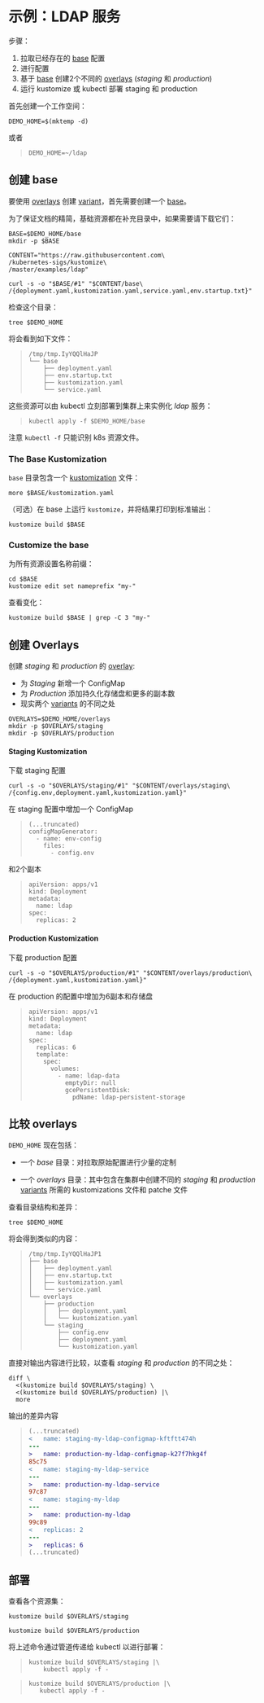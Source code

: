 [base]: ../../docs/glossary.md#base
[gitops]: ../../docs/glossary.md#gitops
[kustomization]: ../../docs/glossary.md#kustomization
[overlay]: ../../docs/glossary.md#overlay
[overlays]: ../../docs/glossary.md#overlay
[variant]: ../../docs/glossary.md#variant
[variants]: ../../docs/glossary.md#variant

# 示例：LDAP 服务

步骤：

 1. 拉取已经存在的 [base] 配置
 2. 进行配置
 3. 基于 [base] 创建2个不同的 [overlays] (_staging_ 和 _production_)
 4. 运行 kustomize 或 kubectl 部署 staging 和 production

首先创建一个工作空间：

<!-- @makeWorkplace @testAgainstLatestRelease -->
```
DEMO_HOME=$(mktemp -d)
```

或者

> ```
> DEMO_HOME=~/ldap
> ```

## 创建 base

要使用 [overlays] 创建 [variant]，首先需要创建一个 [base]。

为了保证文档的精简，基础资源都在补充目录中，如果需要请下载它们：

<!-- @downloadBase @testAgainstLatestRelease -->
```
BASE=$DEMO_HOME/base
mkdir -p $BASE

CONTENT="https://raw.githubusercontent.com\
/kubernetes-sigs/kustomize\
/master/examples/ldap"

curl -s -o "$BASE/#1" "$CONTENT/base\
/{deployment.yaml,kustomization.yaml,service.yaml,env.startup.txt}"
```

检查这个目录：

<!-- @runTree -->
```
tree $DEMO_HOME
```

将会看到如下文件：

> ```
> /tmp/tmp.IyYQQlHaJP
> └── base
>     ├── deployment.yaml
>     ├── env.startup.txt
>     ├── kustomization.yaml
>     └── service.yaml
> ```

这些资源可以由 kubectl 立刻部署到集群上来实例化 _ldap_ 服务：

> ```
> kubectl apply -f $DEMO_HOME/base
> ```

注意 `kubectl -f` 只能识别 k8s 资源文件。

### The Base Kustomization

`base` 目录包含一个 [kustomization] 文件：

<!-- @showKustomization @testAgainstLatestRelease -->
```
more $BASE/kustomization.yaml
```

（可选）在 base 上运行 `kustomize`，并将结果打印到标准输出：

<!-- @buildBase @testAgainstLatestRelease -->
```
kustomize build $BASE
```

### Customize the base

为所有资源设置名称前缀：

<!-- @namePrefix @testAgainstLatestRelease -->
```
cd $BASE
kustomize edit set nameprefix "my-"
```

查看变化：
<!-- @checkNameprefix @testAgainstLatestRelease -->
```
kustomize build $BASE | grep -C 3 "my-"
```

## 创建 Overlays

创建 _staging_ 和 _production_ 的 [overlay]:

 * 为 _Staging_ 新增一个 ConfigMap
 * 为 _Production_ 添加持久化存储盘和更多的副本数
 * 现实两个 [variants] 的不同之处

<!-- @overlayDirectories @testAgainstLatestRelease -->
```
OVERLAYS=$DEMO_HOME/overlays
mkdir -p $OVERLAYS/staging
mkdir -p $OVERLAYS/production
```

#### Staging Kustomization

下载 staging 配置

<!-- @downloadStagingKustomization @testAgainstLatestRelease -->
```
curl -s -o "$OVERLAYS/staging/#1" "$CONTENT/overlays/staging\
/{config.env,deployment.yaml,kustomization.yaml}"
```

在 staging 配置中增加一个 ConfigMap
> ```cat $OVERLAYS/staging/kustomization.yaml
> (...truncated)
> configMapGenerator:
>   - name: env-config
>     files:
>       - config.env
> ```
和2个副本
> ```cat $OVERLAYS/staging/deployment.yaml
> apiVersion: apps/v1
> kind: Deployment
> metadata:
>   name: ldap
> spec:
>   replicas: 2
> ```

#### Production Kustomization

下载 production 配置
<!-- @downloadProductionKustomization @testAgainstLatestRelease -->
```
curl -s -o "$OVERLAYS/production/#1" "$CONTENT/overlays/production\
/{deployment.yaml,kustomization.yaml}"
```

在 production 的配置中增加为6副本和存储盘
> ```cat $OVERLAYS/production/deployment.yaml
> apiVersion: apps/v1
> kind: Deployment
> metadata:
>   name: ldap
> spec:
>   replicas: 6
>   template:
>     spec:
>       volumes:
>         - name: ldap-data
>           emptyDir: null
>           gcePersistentDisk:
>             pdName: ldap-persistent-storage
> ```

## 比较 overlays


`DEMO_HOME` 现在包括：

 * 一个 _base_ 目录：对拉取原始配置进行少量的定制

 * 一个 _overlays_ 目录：其中包含在集群中创建不同的 _staging_ 和 _production_ [variants] 所需的 kustomizations 文件和 patche 文件

查看目录结构和差异：

<!-- @listFiles -->
```
tree $DEMO_HOME
```

将会得到类似的内容：

> ```
> /tmp/tmp.IyYQQlHaJP1
> ├── base
> │   ├── deployment.yaml
> │   ├── env.startup.txt
> │   ├── kustomization.yaml
> │   └── service.yaml
> └── overlays
>     ├── production
>     │   ├── deployment.yaml
>     │   └── kustomization.yaml
>     └── staging
>         ├── config.env
>         ├── deployment.yaml
>         └── kustomization.yaml
> ```

直接对输出内容进行比较，以查看 _staging_ 和 _production_ 的不同之处：

<!-- @compareOutput -->
```
diff \
  <(kustomize build $OVERLAYS/staging) \
  <(kustomize build $OVERLAYS/production) |\
  more
```

输出的差异内容

> ```diff
> (...truncated)
> <   name: staging-my-ldap-configmap-kftftt474h
> ---
> >   name: production-my-ldap-configmap-k27f7hkg4f
> 85c75
> <   name: staging-my-ldap-service
> ---
> >   name: production-my-ldap-service
> 97c87
> <   name: staging-my-ldap
> ---
> >   name: production-my-ldap
> 99c89
> <   replicas: 2
> ---
> >   replicas: 6
> (...truncated)
> ```


## 部署

查看各个资源集：

<!-- @buildStaging @testAgainstLatestRelease -->
```
kustomize build $OVERLAYS/staging
```

<!-- @buildProduction @testAgainstLatestRelease -->
```
kustomize build $OVERLAYS/production
```

将上述命令通过管道传递给 kubectl 以进行部署：

> ```
> kustomize build $OVERLAYS/staging |\
>     kubectl apply -f -
> ```

> ```
> kustomize build $OVERLAYS/production |\
>    kubectl apply -f -
> ```
